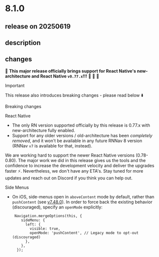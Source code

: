 # 8.1.0

## release on 20250619
## description
## changes
📣 <strong>This major release officially brings support for React Native's new-architecture and React Native <code>v0.77.x</code>!!!</strong> 🥳 🍾 🎉

Important

This release also introduces breaking changes - please read below ⬇️

Breaking changes

React Native

* The only RN version supported officially by this release is 0.77.x with new-architecture fully enabled.
* Support for any older versions / old-architecture has been <em>completely removed</em>, and it won't be available in any future RNNav 8 version (RNNav <code>v7</code> is available for that, instead).

We are working hard to support the newer React Native versions (0.78-0.80). The major work we did in this release gives us the tools and the confidence to increase the development velocity and deliver the upgrades faster ⚡. Nevertheless, we don't have any ETA's. Stay tuned for more updates and reach out on Discord if you think you can help out.

Side Menus

* On iOS, side-menus open in <code>aboveContent</code> mode by default, rather than <code>pushContent</code> (see <a href="https://github.com/wix/react-native-navigation/releases/tag/7.48.0">v7.48.0</a>). In order to force back the existing behavior (discouraged), specify an <code>openMode</code> explicitly:

       Navigation.mergeOptions(this, {
          sideMenu: {
            left: {
              visible: true,
              openMode: 'pushContent', // Legacy mode to opt-out (discouraged)
            },
          },
        });


